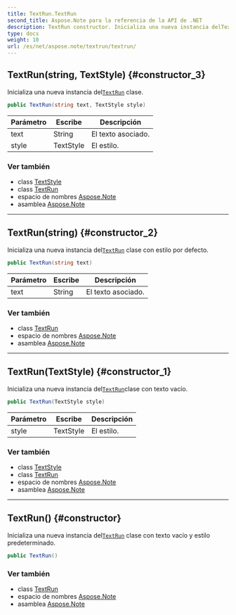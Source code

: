 ```yaml
---
title: TextRun.TextRun
second_title: Aspose.Note para la referencia de la API de .NET
description: TextRun constructor. Inicializa una nueva instancia delTextRun clase.
type: docs
weight: 10
url: /es/net/aspose.note/textrun/textrun/
---
```

## TextRun(string, TextStyle) {#constructor_3}

Inicializa una nueva instancia del[`TextRun`](../) clase.

```csharp
public TextRun(string text, TextStyle style)
```

| Parámetro | Escribe | Descripción |
| --- | --- | --- |
| text | String | El texto asociado. |
| style | TextStyle | El estilo. |

### Ver también

* class [TextStyle](../../textstyle/)
* class [TextRun](../)
* espacio de nombres [Aspose.Note](../../textrun/)
* asamblea [Aspose.Note](../../../)

---

## TextRun(string) {#constructor_2}

Inicializa una nueva instancia del[`TextRun`](../) clase con estilo por defecto.

```csharp
public TextRun(string text)
```

| Parámetro | Escribe | Descripción |
| --- | --- | --- |
| text | String | El texto asociado. |

### Ver también

* class [TextRun](../)
* espacio de nombres [Aspose.Note](../../textrun/)
* asamblea [Aspose.Note](../../../)

---

## TextRun(TextStyle) {#constructor_1}

Inicializa una nueva instancia del[`TextRun`](../)clase con texto vacío.

```csharp
public TextRun(TextStyle style)
```

| Parámetro | Escribe | Descripción |
| --- | --- | --- |
| style | TextStyle | El estilo. |

### Ver también

* class [TextStyle](../../textstyle/)
* class [TextRun](../)
* espacio de nombres [Aspose.Note](../../textrun/)
* asamblea [Aspose.Note](../../../)

---

## TextRun() {#constructor}

Inicializa una nueva instancia del[`TextRun`](../) clase con texto vacío y estilo predeterminado.

```csharp
public TextRun()
```

### Ver también

* class [TextRun](../)
* espacio de nombres [Aspose.Note](../../textrun/)
* asamblea [Aspose.Note](../../../)


